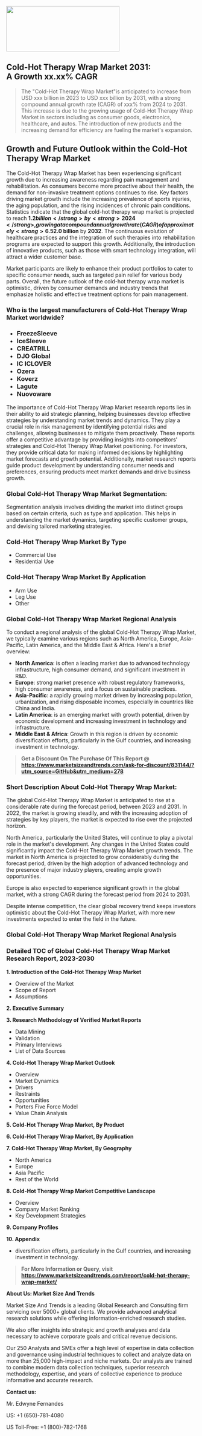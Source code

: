 <img src="https://100x100musica.es/wp-content/uploads/2024/12/Verified-Market-Reports-4-300x120.jpg" alt="" width="300" height="120" class="alignnone size-medium wp-image-100382" /><h2>Cold-Hot Therapy Wrap Market 2031: A&nbsp;Growth&nbsp;xx.xx% CAGR</h2><blockquote id="" class="">The "Cold-Hot Therapy Wrap Market"is anticipated to increase from USD xxx billion in 2023 to USD xxx billion by 2031, with a strong compound annual growth rate (CAGR) of xxx% from 2024 to 2031. This increase is due to the growing usage of Cold-Hot Therapy Wrap Market in sectors including as consumer goods, electronics, healthcare, and autos. The introduction of new products and the increasing demand for efficiency are fueling the market's expansion.</blockquote><p> <h2>Growth and Future Outlook within the Cold-Hot Therapy Wrap Market</h2> <p>The Cold-Hot Therapy Wrap Market has been experiencing significant growth due to increasing awareness regarding pain management and rehabilitation. As consumers become more proactive about their health, the demand for non-invasive treatment options continues to rise. Key factors driving market growth include the increasing prevalence of sports injuries, the aging population, and the rising incidences of chronic pain conditions. Statistics indicate that the global cold-hot therapy wrap market is projected to reach <strong>$1.2 billion</strong> by <strong>2024</strong>, growing at a compound annual growth rate (CAGR) of approximately <strong>6.5%</strong> from 2024 to 2032.</p> <p>This growth trajectory is influenced by advancements in product technology and design, allowing for improved comfort and effectiveness. Manufacturers are focusing on developing wraps that provide adjustable temperature control, ease of use, and enhanced portability. Furthermore, the increased availability of products across various sales channels, including online platforms, is expected to contribute to market expansion. In summary, the cold-hot therapy wrap market is set for robust growth with the evolving dynamics in consumer preferences and medical needs.</p> <p><strong><span style="color: #800000;">Download Full PDF Sample Copy of Cold-Hot Therapy Wrap Market Report @</span>&nbsp;</strong><a href="https://www.marketsizeandtrends.com/download-sample/831144/?utm_source=Pulse-2&amp;utm_medium=278">https://www.marketsizeandtrends.com/download-sample/831144/?utm_source=Pulse-2&amp;utm_medium=278</a></p> <p>Looking ahead, the market is anticipated to continue its upward trend as more consumers and healthcare practitioners recognize the benefits of cold-hot therapy wraps. The forecast period from 2024 to 2032 suggests that the market size will expand significantly, reaching an estimated <strong>$2.0 billion</strong> by <strong>2032</strong>. The continuous evolution of healthcare practices and the integration of such therapies into rehabilitation programs are expected to support this growth. Additionally, the introduction of innovative products, such as those with smart technology integration, will attract a wider customer base.</p> <p>Market participants are likely to enhance their product portfolios to cater to specific consumer needs, such as targeted pain relief for various body parts. Overall, the future outlook of the cold-hot therapy wrap market is optimistic, driven by consumer demands and industry trends that emphasize holistic and effective treatment options for pain management.</p></div></p><h3 id="" class="">Who is the largest manufacturers of&nbsp;Cold-Hot Therapy Wrap Market worldwide?</h3><h3 class=""><p><ul><li>FreezeSleeve </li><li> IceSleeve </li><li> CREATRILL </li><li> DJO Global </li><li> IC ICLOVER </li><li> Ozera </li><li> Koverz </li><li> Lagute </li><li> Nuovoware</li></ul></p></h3><p id="ember58" class="ember-view reader-text-block__paragraph">The importance of&nbsp;Cold-Hot Therapy Wrap Market research reports lies in their ability to aid strategic planning, helping businesses develop effective strategies by understanding market trends and dynamics. They play a crucial role in risk management by identifying potential risks and challenges, allowing businesses to mitigate them proactively. These reports offer a competitive advantage by providing insights into competitors' strategies and Cold-Hot Therapy Wrap Market positioning. For investors, they provide critical data for making informed decisions by highlighting market forecasts and growth potential. Additionally, market research reports guide product development by understanding consumer needs and preferences, ensuring products meet market demands and drive business growth.</p><h3 id="" class="">Global&nbsp;Cold-Hot Therapy Wrap Market Segmentation:</h3><p id="" class="">Segmentation analysis involves dividing the market into distinct groups based on certain criteria, such as type and application. This helps in understanding the market dynamics, targeting specific customer groups, and devising tailored marketing strategies.</p><h3 id="" class="">Cold-Hot Therapy Wrap Market&nbsp;By Type</h3><p><p><ul><li>Commercial Use</li><li> Residential Use</p></li></ul></p></p><h3 id="" class="">Cold-Hot Therapy Wrap Market&nbsp;By Application</h3><p class=""><p><ul><li>Arm Use</li><li> Leg Use</li><li> Other</li></ul></p></p><h3 id="" class="">Global Cold-Hot Therapy Wrap Market Regional Analysis</h3><p id="" class="">To conduct a regional analysis of the global Cold-Hot Therapy Wrap Market, we typically examine various regions such as North America, Europe, Asia-Pacific, Latin America, and the Middle East &amp; Africa. Here's a brief overview:</p><ul><li><strong>North America</strong>: is often a leading market due to advanced technology infrastructure, high consumer demand, and significant investment in R&amp;D.</li><li><strong>Europe</strong>: strong market presence with robust regulatory frameworks, high consumer awareness, and a focus on sustainable practices.</li><li><strong>Asia-Pacific</strong>: a rapidly growing market driven by increasing population, urbanization, and rising disposable incomes, especially in countries like China and India.</li><li><strong>Latin America</strong>: is an emerging market with growth potential, driven by economic development and increasing investment in technology and infrastructure.</li><li><strong>Middle East &amp; Africa</strong>: Growth in this region is driven by economic diversification efforts, particularly in the Gulf countries, and increasing investment in technology.</li></ul><blockquote id="" class=""><strong>Get a Discount On The Purchase Of This Report @ <a href="https://www.marketsizeandtrends.com/download-sample/831144/?utm_source=GitHub&utm_medium=278" target="_blank">https://www.marketsizeandtrends.com/ask-for-discount/831144/?utm_source=GitHub&utm_medium=278</a></strong></blockquote><h3>Short Description About Cold-Hot Therapy Wrap Market:</h3><p id="ember58" class="ember-view reader-text-block__paragraph">The global&nbsp;Cold-Hot Therapy Wrap Market&nbsp;is anticipated to rise at a considerable rate during the forecast period, between 2023 and 2031. In 2022, the market is growing steadily, and with the increasing adoption of strategies by key players, the market is expected to rise over the projected horizon.</p><p id="ember59" class="ember-view reader-text-block__paragraph">North America, particularly the United States, will continue to play a pivotal role in the market's development. Any changes in the United States could significantly impact the&nbsp;Cold-Hot Therapy Wrap Market&nbsp;growth trends. The market in North America is projected to grow considerably during the forecast period, driven by the high adoption of advanced technology and the presence of major industry players, creating ample growth opportunities.</p><p id="ember60" class="ember-view reader-text-block__paragraph">Europe is also expected to experience significant growth in the global market, with a strong CAGR during the forecast period from 2024 to 2031.</p><p id="ember61" class="ember-view reader-text-block__paragraph">Despite intense competition, the clear global recovery trend keeps investors optimistic about the&nbsp;Cold-Hot Therapy Wrap Market, with more new investments expected to enter the field in the future.</p><h3 id="" class="">Global Cold-Hot Therapy Wrap Market Regional Analysis</h3><h3 id="" class="">Detailed TOC of Global Cold-Hot Therapy Wrap Market Research Report, 2023-2030</h3><p id="" class=""><strong>1. Introduction of the Cold-Hot Therapy Wrap Market</strong></p><ul><li>Overview of the Market</li><li>Scope of Report</li><li>Assumptions</li></ul><p id="" class=""><strong>2. Executive Summary</strong></p><p id="" class=""><strong>3. Research Methodology of Verified Market Reports</strong></p><ul><li>Data Mining</li><li>Validation</li><li>Primary Interviews</li><li>List of Data Sources</li></ul><p id="" class=""><strong>4. Cold-Hot Therapy Wrap Market Outlook</strong></p><ul><li>Overview</li><li>Market Dynamics</li><li>Drivers</li><li>Restraints</li><li>Opportunities</li><li>Porters Five Force Model</li><li>Value Chain Analysis</li></ul><p id="" class=""><strong>5. Cold-Hot Therapy Wrap Market, By Product</strong></p><p id="" class=""><strong>6. Cold-Hot Therapy Wrap Market, By Application</strong></p><p id="" class=""><strong>7. Cold-Hot Therapy Wrap Market, By Geography</strong></p><ul><li>North America</li><li>Europe</li><li>Asia Pacific</li><li>Rest of the World</li></ul><p id="" class=""><strong>8. Cold-Hot Therapy Wrap Market Competitive Landscape</strong></p><ul><li>Overview</li><li>Company Market Ranking</li><li>Key Development Strategies</li></ul><p id="" class=""><strong>9. Company Profiles</strong></p><p id="" class=""><strong>10. Appendix</strong></p><ul><li>diversification efforts, particularly in the Gulf countries, and increasing investment in technology.</li></ul><blockquote id="" class=""><strong>For More Information or Query, visit <strong><strong><a href="https://www.marketsizeandtrends.com/report/cold-hot-therapy-wrap-market/" target="_blank">https://www.marketsizeandtrends.com/report/cold-hot-therapy-wrap-market/</a></strong></strong></strong></blockquote><p id="" class=""><strong>About Us: Market Size And Trends</strong></p><p id="" class="">Market Size And Trends is a leading Global Research and Consulting firm servicing over 5000+ global clients. We provide advanced analytical research solutions while offering information-enriched research studies.</p><p id="" class="">We also offer insights into strategic and growth analyses and data necessary to achieve corporate goals and critical revenue decisions.</p><p id="" class="">Our 250 Analysts and SMEs offer a high level of expertise in data collection and governance using industrial techniques to collect and analyze data on more than 25,000 high-impact and niche markets. Our analysts are trained to combine modern data collection techniques, superior research methodology, expertise, and years of collective experience to produce informative and accurate research.</p><p id="" class=""><strong>Contact us:</strong></p><p id="" class="">Mr. Edwyne Fernandes</p><p id="" class="">US: +1 (650)-781-4080</p><p id="" class="">US Toll-Free: +1 (800)-782-1768</p>
